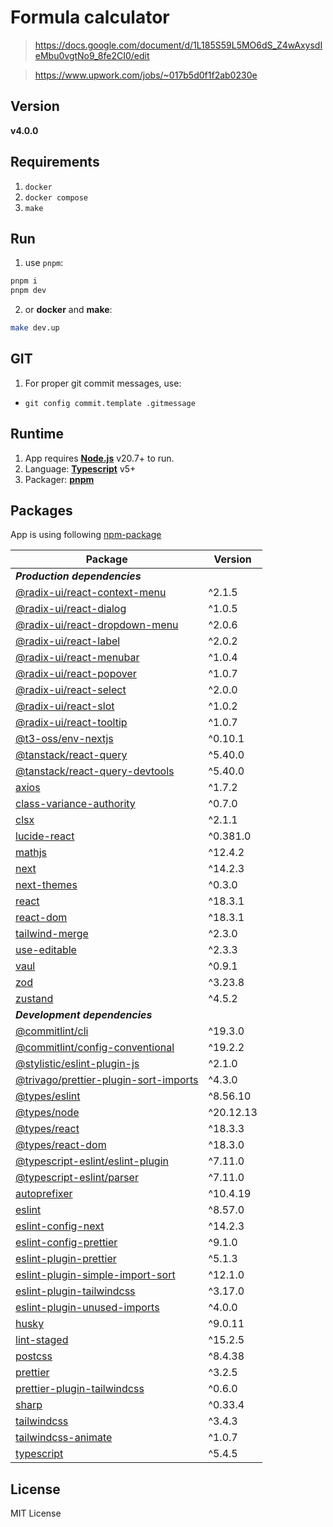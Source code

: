 # Formula calculator

> https://docs.google.com/document/d/1L185S59L5MO6dS_Z4wAxysdIeMbu0vgtNo9_8fe2CI0/edit

> https://www.upwork.com/jobs/~017b5d0f1f2ab0230e

## Version

**v4.0.0**

## Requirements

1. `docker`
2. `docker compose`
3. `make`

## Run

1. use `pnpm`:
```sh
pnpm i
pnpm dev
```

2. or **docker** and **make**:
```sh
make dev.up
```

## GIT

1. For proper git commit messages, use:
- `git config commit.template .gitmessage`

## Runtime

1. App requires **[Node.js](https://nodejs.org/)** v20.7+ to run.
2. Language: **[Typescript](https://www.typescriptlang.org/)** v5+
3. Packager: **[pnpm](https://pnpm.io/)** 

## Packages

App is using following [npm-package](https://www.npmjs.com/)

| Package | Version |
| ------ | ------ |
| ***Production dependencies*** |
| [@radix-ui/react-context-menu](https://npmjs.com/package/@radix-ui/react-context-menu) | ^2.1.5 |
| [@radix-ui/react-dialog](https://npmjs.com/package/@radix-ui/react-dialog) | ^1.0.5 |
| [@radix-ui/react-dropdown-menu](https://npmjs.com/package/@radix-ui/react-dropdown-menu) | ^2.0.6 |
| [@radix-ui/react-label](https://npmjs.com/package/@radix-ui/react-label) | ^2.0.2 |
| [@radix-ui/react-menubar](https://npmjs.com/package/@radix-ui/react-menubar) | ^1.0.4 |
| [@radix-ui/react-popover](https://npmjs.com/package/@radix-ui/react-popover) | ^1.0.7 |
| [@radix-ui/react-select](https://npmjs.com/package/@radix-ui/react-select) | ^2.0.0 |
| [@radix-ui/react-slot](https://npmjs.com/package/@radix-ui/react-slot) | ^1.0.2 |
| [@radix-ui/react-tooltip](https://npmjs.com/package/@radix-ui/react-tooltip) | ^1.0.7 |
| [@t3-oss/env-nextjs](https://npmjs.com/package/@t3-oss/env-nextjs) | ^0.10.1 |
| [@tanstack/react-query](https://npmjs.com/package/@tanstack/react-query) | ^5.40.0 |
| [@tanstack/react-query-devtools](https://npmjs.com/package/@tanstack/react-query-devtools) | ^5.40.0 |
| [axios](https://npmjs.com/package/axios) | ^1.7.2 |
| [class-variance-authority](https://npmjs.com/package/class-variance-authority) | ^0.7.0 |
| [clsx](https://npmjs.com/package/clsx) | ^2.1.1 |
| [lucide-react](https://npmjs.com/package/lucide-react) | ^0.381.0 |
| [mathjs](https://npmjs.com/package/mathjs) | ^12.4.2 |
| [next](https://npmjs.com/package/next) | ^14.2.3 |
| [next-themes](https://npmjs.com/package/next-themes) | ^0.3.0 |
| [react](https://npmjs.com/package/react) | ^18.3.1 |
| [react-dom](https://npmjs.com/package/react-dom) | ^18.3.1 |
| [tailwind-merge](https://npmjs.com/package/tailwind-merge) | ^2.3.0 |
| [use-editable](https://npmjs.com/package/use-editable) | ^2.3.3 |
| [vaul](https://npmjs.com/package/vaul) | ^0.9.1 |
| [zod](https://npmjs.com/package/zod) | ^3.23.8 |
| [zustand](https://npmjs.com/package/zustand) | ^4.5.2 |
| ***Development dependencies*** |
| [@commitlint/cli](https://npmjs.com/package/@commitlint/cli) | ^19.3.0 |
| [@commitlint/config-conventional](https://npmjs.com/package/@commitlint/config-conventional) | ^19.2.2 |
| [@stylistic/eslint-plugin-js](https://npmjs.com/package/@stylistic/eslint-plugin-js) | ^2.1.0 |
| [@trivago/prettier-plugin-sort-imports](https://npmjs.com/package/@trivago/prettier-plugin-sort-imports) | ^4.3.0 |
| [@types/eslint](https://npmjs.com/package/@types/eslint) | ^8.56.10 |
| [@types/node](https://npmjs.com/package/@types/node) | ^20.12.13 |
| [@types/react](https://npmjs.com/package/@types/react) | ^18.3.3 |
| [@types/react-dom](https://npmjs.com/package/@types/react-dom) | ^18.3.0 |
| [@typescript-eslint/eslint-plugin](https://npmjs.com/package/@typescript-eslint/eslint-plugin) | ^7.11.0 |
| [@typescript-eslint/parser](https://npmjs.com/package/@typescript-eslint/parser) | ^7.11.0 |
| [autoprefixer](https://npmjs.com/package/autoprefixer) | ^10.4.19 |
| [eslint](https://npmjs.com/package/eslint) | ^8.57.0 |
| [eslint-config-next](https://npmjs.com/package/eslint-config-next) | ^14.2.3 |
| [eslint-config-prettier](https://npmjs.com/package/eslint-config-prettier) | ^9.1.0 |
| [eslint-plugin-prettier](https://npmjs.com/package/eslint-plugin-prettier) | ^5.1.3 |
| [eslint-plugin-simple-import-sort](https://npmjs.com/package/eslint-plugin-simple-import-sort) | ^12.1.0 |
| [eslint-plugin-tailwindcss](https://npmjs.com/package/eslint-plugin-tailwindcss) | ^3.17.0 |
| [eslint-plugin-unused-imports](https://npmjs.com/package/eslint-plugin-unused-imports) | ^4.0.0 |
| [husky](https://npmjs.com/package/husky) | ^9.0.11 |
| [lint-staged](https://npmjs.com/package/lint-staged) | ^15.2.5 |
| [postcss](https://npmjs.com/package/postcss) | ^8.4.38 |
| [prettier](https://npmjs.com/package/prettier) | ^3.2.5 |
| [prettier-plugin-tailwindcss](https://npmjs.com/package/prettier-plugin-tailwindcss) | ^0.6.0 |
| [sharp](https://npmjs.com/package/sharp) | ^0.33.4 |
| [tailwindcss](https://npmjs.com/package/tailwindcss) | ^3.4.3 |
| [tailwindcss-animate](https://npmjs.com/package/tailwindcss-animate) | ^1.0.7 |
| [typescript](https://npmjs.com/package/typescript) | ^5.4.5 |

## License

MIT License